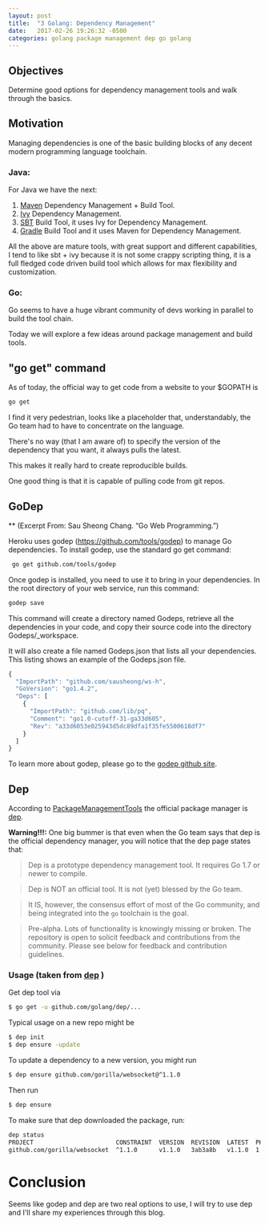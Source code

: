 ```yaml
---
layout: post
title:  "3 Golang: Dependency Management"
date:   2017-02-26 19:26:32 -0500
categories: golang package management dep go golang
---
```



## Objectives

Determine good options for dependency management tools and walk through the basics.

## Motivation

Managing dependencies is one of the basic building blocks of any decent modern programming language toolchain.

### Java:

For Java we have the next:

<ol>
    <li> <a href="https://maven.apache.org">Maven</a> Dependency Management + Build Tool.</li>
    <li> <a href="http://ant.apache.org/ivy/">Ivy</a> Dependency Management.</li>
    <li> <a href="http://www.scala-sbt.org">SBT</a> Build Tool, it uses Ivy for Dependency Management.</li>
    <li> <a href="https://gradle.org/">Gradle</a> Build Tool and it uses Maven for Dependency Management.</li>
</ol>

All the above are mature tools, with great support and different capabilities, I tend to like sbt + ivy because it is not some crappy scripting thing, it is a full fledged
code driven build tool which allows for max flexibility and customization.

### Go:

Go seems to have a huge vibrant community of devs working in parallel to build the tool chain.

Today we will explore a few ideas around package management and build tools.

## "go get" command

As of today, the official way to get code from a website to your $GOPATH is

```sh
go get
```

I find it very pedestrian, looks like a placeholder that, understandably, the Go team had to have to concentrate on the language.

There's no way (that I am aware of) to specify the version of the dependency that you want, it always pulls the latest.

This makes it really hard to create reproducible builds.

One good thing is that it is capable of pulling code from git repos.

## GoDep

** (Excerpt From: Sau Sheong Chang. “Go Web Programming.”)

Heroku uses godep (https://github.com/tools/godep) to manage Go dependencies. To install godep, use the standard go get command:

```sh
 go get github.com/tools/godep
```

Once godep is installed, you need to use it to bring in your dependencies. In the root directory of your web service, run this command:

```sh
godep save
```

This command will create a directory named Godeps, retrieve all the dependencies in your code, and copy their source code into the directory Godeps/_workspace.

It will also create a file named Godeps.json that lists all your dependencies. This listing shows an example of the Godeps.json file.


```javascript
{
  "ImportPath": "github.com/sausheong/ws-h",
  "GoVersion": "go1.4.2",
  "Deps": [
    {
      "ImportPath": "github.com/lib/pq",
      "Comment": "go1.0-cutoff-31-ga33d605",
      "Rev": "a33d6053e025943d5dc89dfa1f35fe5500618df7"
    }
  ]
}
```
To learn more about godep, please go to the [godep github site](https://github.com/tools/godep).

## Dep

According to [PackageManagementTools](https://github.com/golang/go/wiki/PackageManagementTools) the official package manager is [dep]( https://github.com/golang/dep).

<b>Warning!!!:</b> One big bummer is that even when the Go team says that dep is the official dependency manager, you will notice that the dep page states that:

> Dep is a prototype dependency management tool. It requires Go 1.7 or newer to compile.

> Dep is NOT an official tool. It is not (yet) blessed by the Go team.

> It IS, however, the consensus effort of most of the Go community, and being integrated into the `go` toolchain is the goal.

> Pre-alpha. Lots of functionality is knowingly missing or broken. The repository is open to solicit feedback and contributions from the community.
Please see below for feedback and contribution guidelines.

### Usage (taken from [dep]( https://github.com/golang/dep) )

Get dep tool via

```sh
$ go get -u github.com/golang/dep/...
```

Typical usage on a new repo might be

```sh
$ dep init
$ dep ensure -update
```

To update a dependency to a new version, you might run

```sh
$ dep ensure github.com/gorilla/websocket@^1.1.0
```

Then run

```sh
$ dep ensure
```

To make sure that dep downloaded the package, run:

```sh
dep status
PROJECT                       CONSTRAINT  VERSION  REVISION  LATEST  PKGS USED
github.com/gorilla/websocket  ^1.1.0      v1.1.0   3ab3a8b   v1.1.0  1
```

# Conclusion

Seems like godep and dep are two real options to use, I will try to use dep and I'll share my experiences through this blog.
